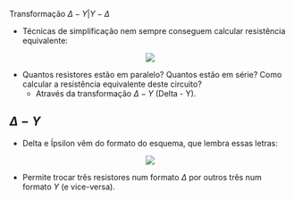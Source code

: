 <div class="cabecalho large">

Transformação $\Delta - Y | Y - \Delta$

</div>
<div class="two-columns-50-50">
<div class="small">

- Técnicas de simplificação nem sempre conseguem calcular resistência equivalente:

<center>
    <img class="transparent" src="https://cdn.kastatic.org/ka-perseus-images/5d6b711e0f765ad7e88a6d18b39bf20850ac8e18.svg">
</center>

- Quantos resistores estão em paralelo? Quantos estão em série? Como calcular a resistência equivalente deste circuito?
    - Através da transformação $\Delta - Y$ (Delta - Y).

</div>
<div class="small">

<!-- _class: lead -->
## $\Delta - Y$

- Delta e Ípsilon vêm do formato do esquema, que lembra essas letras:

<center>
    <img class="transparent "src="https://cdn.kastatic.org/ka-perseus-images/801966b0b8e1e43a390d1975a0bdee3d3b59259f.svg">
</center>

- Permite trocar três resistores num formato $\Delta$ por outros três num formato $Y$ (e vice-versa).

</div>
</div>
